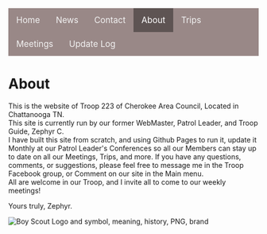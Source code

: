 <!-- NOTE: All DIVs and thier closing tags are VERY necessary DO NOT delete -->

<div class="topnav">
  <a href="https://troop223.github.io/">Home</a>
  <a href="https://troop223.github.io/NewsHub">News</a>
  <a href="https://troop223.github.io/#CONTACT">Contact</a>
  <a class="active" href="https://troop223.github.io/ABOUT">About</a>
  <a href="https://troop223.github.io/prev+futureTrips">Trips</a>
  <a href="https://troop223.github.io/MeetingPlansHub">Meetings</a>	
  <a href="https://troop223.github.io/UpdateLog">Update Log</a>	
</div>

<title>BSA Troop 223</title>
<meta name="viewport" content="width=device-width, initial-scale=1.0">


<h1>About</h1>
This is the website of Troop 223 of Cherokee Area Council, Located in Chattanooga TN. <br>
This site is currently run by our former WebMaster, Patrol Leader, and Troop Guide, Zephyr C.<br>
I have built this site from scratch, and using Github Pages to run it, update it Monthly at our Patrol Leader's Conferences so all our Members can stay up to date on all 
our Meetings, Trips, and more. If you have any questions, comments, or suggestions, please feel free to message me in the Troop Facebook group, or Comment on our site in the Main menu. <br>
All are welcome in our Troop, and I invite all to come to our weekly meetings! <br>

Yours truly, Zephyr.



<img src="https://github.com/Troop223/troop223.github.io/assets/168667435/40273ce7-8bd7-4b94-b4b7-7993d5f95085" alt="Boy Scout Logo and symbol, meaning, history, PNG, brand" class="responsiveIMGsmall"/>

      

<style>

.imgleft {

text-align: left;
  
}
  .flexbox-item{

    width: 100%;
    background-color: #2b2b2e;

  }

.flexbox-CONTACT {

  min-height: 500px;
  
}
  .responsiveIMGsmall {

width: auto;
height: auto;
	
}	
  img {

text-align: center;}
	
.topnav {
  overflow: hidden;
  /*turns the background color on News, Contact, and about a color*/
  background-color: #998887;
  
}

.topnav a {
  float: left;
  color: #f2f2f2;
  text-align: center;
  padding: 14px 16px;
  text-decoration: none;
  font-size: 17px;
}

.topnav a:hover {
/* changes what color the background, text color when you hover over it*/
  background-color: darkgrey;
  color: white;
}

.topnav a.active {
/*changes the color of the 'Home' background, text color, respectivly*/
  background-color: #5e5453;
  color: white;
}
</style>
